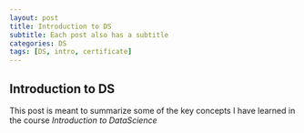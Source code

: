 ```yaml
---
layout: post
title: Introduction to DS
subtitle: Each post also has a subtitle
categories: DS
tags: [DS, intro, certificate]
---
```


## Introduction to DS

This post is meant to summarize some of the key concepts I have learned in the course *Introduction to DataScience*


![Coursera_Introduction_to_Data_Science.](C:/Users/Diana/OneDrive/Pictures/Julian%20+%20Mya%20pics/Mya's%20&%20Friend's%20pics/Coursera%20Introduduction%20to%20Data%20Science.pdf)

